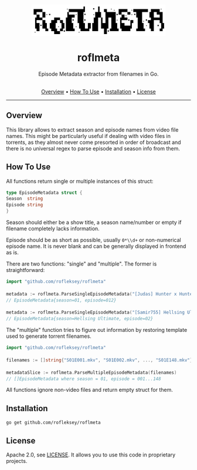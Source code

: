 <p align="center">
    <img src="logo.png" alt="roflmeta logo">
</p>
<h1 align="center">roflmeta</h1>
<p align="center">
      Episode Metadata extractor from filenames in Go.<br><br>
</p>
<p align="center">
  <a href="#overview">Overview</a> •
  <a href="#how-to-use">How To Use</a> •
  <a href="#installation">Installation</a> •
  <a href="#license">License</a>
</p>

--------

## Overview

This library allows to extract season and episode names from video file names.
This might be particularly useful if dealing with video files in torrents, as they almost never come presorted
in order of broadcast and there is no universal regex to parse episode and season info from them.

## How To Use

All functions return single or multiple instances of this struct:

```go
type EpisodeMetadata struct {
Season  string
Episode string
}
```

Season should either be a show title, a season name/number or empty if filename completely lacks information.

Episode should be as short as possible, usually `0*\\d+` or non-numerical episode name. It is never blank and can be
generally displayed in frontend as is.

There are two functions: "single" and "multiple". The former is straightforward:

```go
import "github.com/rofleksey/roflmeta"

metadata := roflmeta.ParseSingleEpisodeMetadata("[Judas] Hunter x Hunter (2011) - S01E012.mkv")
// EpisodeMetadata{season=01, episode=012}

metadata := roflmeta.ParseSingleEpisodeMetadata("[Samir755] Hellsing Ultimate 02.mkv")
// EpisodeMetadata{season=Hellsing Ultimate, episode=02}
```

The "multiple" function tries to figure out information by restoring template used to generate torrent filenames.
```go
import "github.com/rofleksey/roflmeta"

filenames := []string{"S01E001.mkv", "S01E002.mkv", ..., "S01E148.mkv"}

metadataSlice := roflmeta.ParseMultipleEpisodeMetadata(filenames)
// []EpisodeMetadata where season = 01, episode = 001...148
```

All functions ignore non-video files and return empty struct for them.

## Installation

```
go get github.com/rofleksey/roflmeta
```

## License

Apache 2.0, see [LICENSE](LICENSE). It allows you to use this code in proprietary projects.
